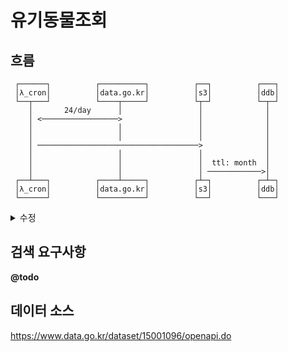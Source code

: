 # 유기동물조회

## 흐름
```text
 ┌──────┐          ┌──────────┐          ┌──┐          ┌───┐
 │λ_cron│          │data.go.kr│          │s3│          │ddb│
 └──┬───┘          └────┬─────┘          └┬─┘          └─┬─┘
    │       24/day      │                 │              │  
    │ <─────────────────>                 │              │  
    │                   │                 │              │  
    │                   │                 │              │  
    │ ────────────────────────────────────>              │  
    │                   │                 │              │  
    │                   │                 │  ttl: month  │  
    │                   │                 │ ────────────>│  
 ┌──┴───┐          ┌────┴─────┐          ┌┴─┐          ┌─┴─┐
 │λ_cron│          │data.go.kr│          │s3│          │ddb│
 └──────┘          └──────────┘          └──┘          └───┘
```

<details>
<summary>수정</summary>
<a href="https://plantuml.com/ko/sequence-diagram">문법</a>
<a href="https://www.planttext.com">planttext.com</a>

```puml
@startuml

λ_cron <-> data.go.kr: 24/day
λ_cron -> s3
s3 -> ddb: ttl: month

@enduml
```
</details>

## 검색 요구사항
**@todo**

## 데이터 소스
https://www.data.go.kr/dataset/15001096/openapi.do